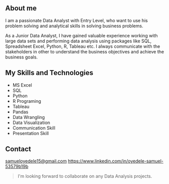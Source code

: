 ## About me

I am a passionate Data Analyst with Entry Level, who want to use his problem solving and analytical skills in solving business problems.

As a Junior Data Analyst, I have gained valuable experience working with large data sets and performing data analysis using packages like SQL, Spreadsheet Excel, Python, R, Tableau etc. I always communicate with the stakeholders in other to understand the business objectives and achieve the business goals.

## My Skills and Technologies
* MS Excel
* SQL
* Python
* R Programing 
* Tableau
* Pandas
* Data Wrangling
* Data Visualization
* Communication Skill
* Presentation Skill

## Contact

samueloyedele15@gmail.com
https://www.linkedin.com/in/oyedele-samuel-53579b19b

> I'm looking forward to collaborate on any Data Analysis projects.

